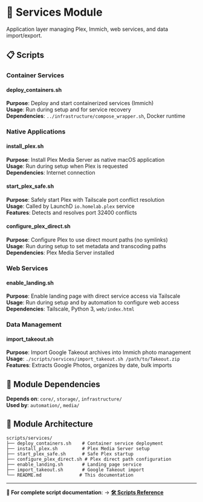 # 🚀 Services Module

Application layer managing Plex, Immich, web services, and data import/export.

## 📋 Scripts

### **Container Services**

#### **deploy_containers.sh**
**Purpose**: Deploy and start containerized services (Immich)  
**Usage**: Run during setup and for service recovery  
**Dependencies**: `../infrastructure/compose_wrapper.sh`, Docker runtime

### **Native Applications**

#### **install_plex.sh**
**Purpose**: Install Plex Media Server as native macOS application  
**Usage**: Run during setup when Plex is requested  
**Dependencies**: Internet connection

#### **start_plex_safe.sh**
**Purpose**: Safely start Plex with Tailscale port conflict resolution  
**Usage**: Called by LaunchD `io.homelab.plex` service  
**Features**: Detects and resolves port 32400 conflicts

#### **configure_plex_direct.sh**
**Purpose**: Configure Plex to use direct mount paths (no symlinks)  
**Usage**: Run during setup to set metadata and transcoding paths  
**Dependencies**: Plex Media Server installed

### **Web Services**

#### **enable_landing.sh**
**Purpose**: Enable landing page with direct service access via Tailscale  
**Usage**: Run during setup and by automation to configure web access  
**Dependencies**: Tailscale, Python 3, `web/index.html`

### **Data Management**

#### **import_takeout.sh**
**Purpose**: Import Google Takeout archives into Immich photo management  
**Usage**: `./scripts/services/import_takeout.sh /path/to/Takeout.zip`  
**Features**: Extracts Google Photos, organizes by date, bulk imports

## 🔗 Module Dependencies

**Depends on**: `core/`, `storage/`, `infrastructure/`  
**Used by**: `automation/`, `media/`

## 📁 Module Architecture

```
scripts/services/
├── deploy_containers.sh    # Container service deployment
├── install_plex.sh         # Plex Media Server setup
├── start_plex_safe.sh      # Safe Plex startup
├── configure_plex_direct.sh # Plex direct path configuration
├── enable_landing.sh       # Landing page service
├── import_takeout.sh       # Google Takeout import
└── README.md              # This documentation
```

---

**📖 For complete script documentation**: → [**🛠️ Scripts Reference**](../README.md)
